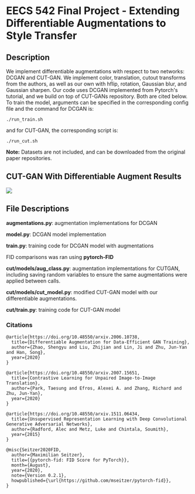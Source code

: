 # EECS 542 Final Project - Extending Differentiable Augmentations to Style Transfer
## Description ##
We implement differentiable augmentations with respect to two networks: DCGAN and CUT-GAN. We implement color, translation, cutout transforms from the authors, as well as our own with hflip, rotation, Gaussian blur, and Gaussian sharpen. Our code uses DCGAN implemented from Pytorch's tutorial, and we build on top of CUT-GANs repository. Both are cited below. To train the model, arguments can be specified in the corresponding config file and the command for DCGAN is:
```
./run_train.sh
```
and for CUT-GAN, the corresponding script is: 
```
./run_cut.sh
```
**Note:** Datasets are not included, and can be downloaded from the original paper repositories. 

## CUT-GAN With Differentiable Augment Results ##

<img src="https://github.com/gracewqma/eecs542finalproject/blob/main/translation.png">

## File Descriptions

**augmentations.py**: augmentation implementations for DCGAN

**model.py**: DCGAN model implementation

**train.py**: training code for DCGAN model with augmentations

FID comparisons was ran using **pytorch-FID**

**cut/models/aug_class.py**: augmentation implementations for CUTGAN, including saving random variables to ensure the same augmentations were applied between calls.

**cut/models/cut_model.py**: modified CUT-GAN model with our differentiable augmentations. 

**cut/train.py**: training code for CUT-GAN model


### Citations ###
```
@article{https://doi.org/10.48550/arxiv.2006.10738,
  title={Differentiable Augmentation for Data-Efficient GAN Training},
  author={Zhao, Shengyu and Liu, Zhijian and Lin, Ji and Zhu, Jun-Yan and Han, Song},
  year={2020}
}

@article{https://doi.org/10.48550/arxiv.2007.15651,
  title={Contrastive Learning for Unpaired Image-to-Image Translation},
  author={Park, Taesung and Efros, Alexei A. and Zhang, Richard and Zhu, Jun-Yan},
  year={2020}
}

@article{https://doi.org/10.48550/arxiv.1511.06434,
  title={Unsupervised Representation Learning with Deep Convolutional Generative Adversarial Networks},
  author={Radford, Alec and Metz, Luke and Chintala, Soumith},
  year={2015}
}

@misc{Seitzer2020FID,
  author={Maximilian Seitzer},
  title={{pytorch-fid: FID Score for PyTorch}},
  month={August},
  year={2020},
  note={Version 0.2.1},
  howpublished={\url{https://github.com/mseitzer/pytorch-fid}},
}
```
